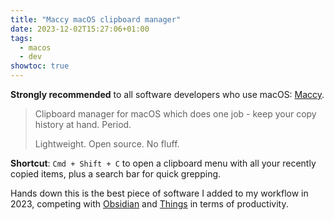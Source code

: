 ```yaml
---
title: "Maccy macOS clipboard manager"
date: 2023-12-02T15:27:06+01:00
tags:
  - macos
  - dev
showtoc: true
---
```


**Strongly recommended** to all software developers who use macOS: [Maccy](https://maccy.app/).

> Clipboard manager for macOS which does one job - keep your copy history at hand. Period.
>
> Lightweight. Open source. No fluff.

<!--more-->

**Shortcut**: `Cmd + Shift + C` to open a clipboard menu with all your recently
copied items, plus a search bar for quick grepping.

Hands down this is the best piece of software I added to my workflow in 2023,
competing with [Obsidian](https://obsidian.md/) and
[Things](https://culturedcode.com/things/) in terms of productivity.
